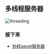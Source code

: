 ## 多线程服务器  

![threading](https://github.com/KissMyLady/Web-of-Python/blob/master/Web_Server/Img/server_web3.jpg)  

### 接下来  
- [协程gevet服务器](https://github.com/KissMyLady/Web-of-Python/blob/master/Web_Server/gevent.md)  
